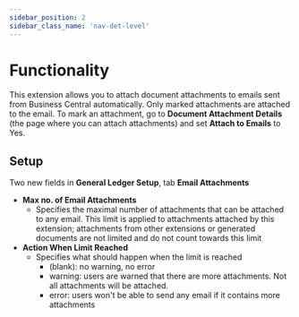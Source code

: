 ```yaml
---
sidebar_position: 2
sidebar_class_name: 'nav-det-level'
---
```


# Functionality

This extension allows you to attach document attachments to emails sent from Business Central automatically. Only marked attachments are attached to the email. To mark an attachment, go to **Document Attachment Details** (the page where you can attach attachments) and set **Attach to Emails** to Yes.

## Setup

Two new fields in **General Ledger Setup**, tab **Email Attachments**

- **Max no. of Email Attachments**
  - Specifies the maximal number of attachments that can be attached to any email. This limit is applied to attachments attached by this extension; attachments from other extensions or generated documents are not limited and do not count towards this limit
- **Action When Limit Reached**
  - Specifies what should happen when the limit is reached
    - (blank): no warning, no error
    - warning: users are warned that there are more attachments. Not all attachments will be attached.
    - error: users won't be able to send any email if it contains more attachments
